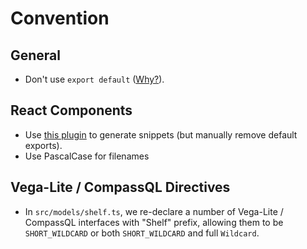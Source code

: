 # Convention

## General

- Don't use `export default` ([Why?](https://basarat.gitbooks.io/typescript/docs/tips/defaultIsBad.html)).

## React Components

- Use [this plugin](https://marketplace.visualstudio.com/items?itemName=infeng.vscode-react-typescript) to generate snippets (but manually remove default exports).
- Use PascalCase for filenames

## Vega-Lite / CompassQL Directives

- In `src/models/shelf.ts`, we re-declare a number of Vega-Lite / CompassQL interfaces with "Shelf" prefix, allowing them to be `SHORT_WILDCARD` or both `SHORT_WILDCARD` and full `Wildcard`.
